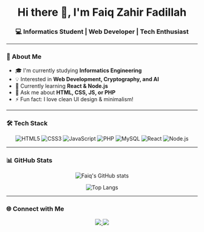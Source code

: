 <h1 align="center">Hi there 👋, I'm Faiq Zahir Fadillah</h1>
<h3 align="center">💻 Informatics Student | Web Developer | Tech Enthusiast</h3>

---

### 🚀 About Me
- 🎓 I'm currently studying **Informatics Engineering**
- 💡 Interested in **Web Development, Cryptography, and AI**
- 🌱 Currently learning **React & Node.js**
- 💬 Ask me about **HTML, CSS, JS, or PHP**
- ⚡ Fun fact: I love clean UI design & minimalism!

---

### 🛠️ Tech Stack
<div align="center">
  
![HTML5](https://img.shields.io/badge/HTML5-E34F26?logo=html5&logoColor=white)
![CSS3](https://img.shields.io/badge/CSS3-1572B6?logo=css3&logoColor=white)
![JavaScript](https://img.shields.io/badge/JavaScript-F7DF1E?logo=javascript&logoColor=black)
![PHP](https://img.shields.io/badge/PHP-777BB4?logo=php&logoColor=white)
![MySQL](https://img.shields.io/badge/MySQL-4479A1?logo=mysql&logoColor=white)
![React](https://img.shields.io/badge/React-20232A?logo=react&logoColor=61DAFB)
![Node.js](https://img.shields.io/badge/Node.js-339933?logo=node.js&logoColor=white)

</div>

---

### 📊 GitHub Stats
<div align="center">

![Faiq's GitHub stats](https://github-readme-stats.vercel.app/api?username=FaiqZahir&show_icons=true&theme=tokyonight)

![Top Langs](https://github-readme-stats.vercel.app/api/top-langs/?username=FaiqZahir&layout=compact&theme=tokyonight)

</div>

---

### 🌐 Connect with Me
<p align="center">
  <a href="https://www.linkedin.com/in/faiq-zahir-fadillah-5ab226254/" target="_blank">
    <img src="https://img.shields.io/badge/LinkedIn-blue?logo=linkedin&logoColor=white" />
  </a>
  <a href="mailto:fadillahfaiq@gmail.com">
  <img src="https://img.shields.io/badge/Gmail-D14836?logo=gmail&logoColor=white" />
  </a>
</p>
